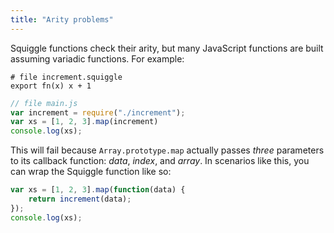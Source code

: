 ```yaml
---
title: "Arity problems"
---
```


Squiggle functions check their arity, but many
JavaScript functions are built assuming variadic functions. For example:

    # file increment.squiggle
    export fn(x) x + 1

```javascript
// file main.js
var increment = require("./increment");
var xs = [1, 2, 3].map(increment)
console.log(xs);
```

This will fail because `Array.prototype.map` actually passes *three* parameters to its callback function: *data*, *index*, and *array*. In scenarios like this, you can wrap the Squiggle function like so:

```javascript
var xs = [1, 2, 3].map(function(data) {
    return increment(data);
});
console.log(xs);
```
